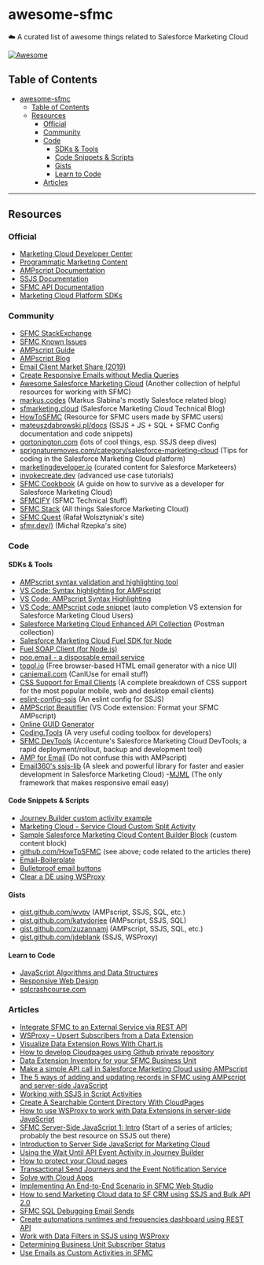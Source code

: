 # awesome-sfmc

☁️ A curated list of awesome things related to Salesforce Marketing Cloud

[![Awesome](https://awesome.re/badge.svg)](https://awesome.re)

## Table of Contents

- [awesome-sfmc](#awesome-sfmc)
  - [Table of Contents](#table-of-contents)
  - [Resources](#resources)
    - [Official](#official)
    - [Community](#community)
    - [Code](#code)
      - [SDKs & Tools](##sdks--tools)
      - [Code Snippets & Scripts](#code-snippets--scripts)
      - [Gists](#gists)
      - [Learn to Code](#learn-to-code)
    - [Articles](#articles)

---

## Resources

### Official

- [Marketing Cloud Developer Center](https://developer.salesforce.com/developer-centers/marketing-cloud/)
- [Programmatic Marketing Content](https://developer.salesforce.com/docs/atlas.en-us.mc-programmatic-content.meta/mc-programmatic-content/index.htm)
- [AMPscript Documentation](https://developer.salesforce.com/docs/atlas.en-us.noversion.mc-programmatic-content.meta/mc-programmatic-content/getStarted-AMPscript.htm)
- [SSJS Documentation](https://developer.salesforce.com/docs/atlas.en-us.noversion.mc-programmatic-content.meta/mc-programmatic-content/ssjs_serverSideJavaScript.htm)
- [SFMC API Documentation](https://developer.salesforce.com/docs/atlas.en-us.mc-apis.meta/mc-apis/index-api.htm)
- [Marketing Cloud Platform SDKs](https://developer.salesforce.com/docs/atlas.en-us.noversion.mc-sdks.meta/mc-sdks/index-sdk.htm)

### Community

- [SFMC StackExchange](https://salesforce.stackexchange.com/?tags=marketing-cloud)
- [SFMC Known Issues](https://sprignaturemoves.com/sfmcki.php)
- [AMPscript Guide](https://ampscript.guide/)
- [AMPscript Blog](https://ampscript.xyz/)
- [Email Client Market Share (2019)](https://www.litmus.com/blog/infographic-the-2019-email-client-market-share/)
- [Create Responsive Emails without Media Queries](https://www.freecodecamp.org/news/the-fab-four-technique-to-create-responsive-emails-without-media-queries-baf11fdfa848/amp/)
- [Awesome Salesforce Marketing Cloud](https://github.com/sfmcdg/awesome-salesforce-marketingcloud) (Another collection of helpful resources for working with SFMC)
- [markus.codes](https://markus.codes/) (Markus Slabina's mostly Salesfoce related blog)
- [sfmarketing.cloud](https://sfmarketing.cloud) (Salesforce Marketing Cloud Technical Blog)
- [HowToSFMC](https://www.howtosfmc.com/) (Resource for SFMC users made by SFMC users)
- [mateuszdabrowski.pl/docs](https://mateuszdabrowski.pl/docs/) (SSJS + JS + SQL + SFMC Config documentation and code snippets)
- [gortonington.com](https://gortonington.com/) (lots of cool things, esp. SSJS deep dives)
- [sprignaturemoves.com/category/salesforce-marketing-cloud](https://sprignaturemoves.com/category/salesforce-marketing-cloud/) (Tips for coding in the Salesforce Marketing Cloud platform)
- [marketingdeveloper.io](https://www.marketingdeveloper.io/)</a> (curated content for Salesforce Marketeers)
- [invokecreate.dev](https://invokecreate.dev/) (advanced use case tutorials)
- [SFMC Cookbook](https://joernberkefeld.github.io/SFMC-Cookbook/) (A guide on how to survive as a developer for Salesforce Marketing Cloud)
- [SFMCIFY](https://sfmcify.com) (SFMC Technical Stuff)
- [SFMC Stack](https://www.sfmcstack.com) (All things Salesforce Marketing Cloud)
- [SFMC Quest](https://sfmc.quest) (Rafał Wolsztyniak's site)
- [sfmr.dev()](https://sfmr.dev) (Michał Rzepka's site)

### Code

#### SDKs & Tools

- [AMPscript syntax validation and highlighting tool](https://ampscript.io/)
- [VS Code: Syntax highlighting for AMPscript](https://marketplace.visualstudio.com/items?itemName=sergey-agadzhanov.AMPscript)
- [VS Code: AMPscript Syntax Highlighting](https://marketplace.visualstudio.com/items?itemName=xnerd.ampscript-language)
- [VS Code: AMPscript code snippet](https://marketplace.visualstudio.com/items?itemName=MarketingThibs.ampscriptsnippets) (auto completion VS extension for Salesforce Marketing Cloud Users)
- [Salesforce Marketing Cloud Enhanced API Collection](https://api.mcexperts.ninja/) (Postman collection)
- [Salesforce Marketing Cloud Fuel SDK for Node](https://github.com/salesforce-marketingcloud/FuelSDK-Node)
- [Fuel SOAP Client (for Node.js)](https://github.com/salesforce-marketingcloud/FuelSDK-Node-SOAP)
- [poo.email - a disposable email service](https://poo.email)
- [topol.io](https://topol.io/) (Free browser-based HTML email generator with a nice UI)
- [caniemail.com](https://www.caniemail.com/) (CanIUse for email stuff)
- [CSS Support for Email Clients](https://www.campaignmonitor.com/css/) (A complete breakdown of CSS support for the most popular mobile, web and desktop email clients)
- [eslint-config-ssjs](https://github.com/JoernBerkefeld/eslint-config-ssjs) (An eslint config for SSJS)
- [AMPScript Beautifier](https://github.com/fib-at-isobar/beautyAmp) (VS Code extension: Format your SFMC AMPscript)
- [Online GUID Generator](https://guidgenerator.com/online-guid-generator.aspx)
- [Coding.Tools](https://coding.tools/) (A very useful coding toolbox for developers)
- [SFMC DevTools](https://github.com/Accenture/sfmc-devtools) (Accenture's Salesforce Marketing Cloud DevTools; a rapid deployment/rollout, backup and development tool)
- [AMP for Email](https://amp.dev/documentation/guides-and-tutorials/start/create_email/?format=email) (Do not confuse this with AMPscript)
- [Email360's ssjs-lib](https://github.com/email360/ssjs-lib) (A sleek and powerful library for faster and easier development in Salesforce Marketing Cloud)
-[MJML](https://mjml.io/) (The only framework that makes responsive email easy)

#### Code Snippets & Scripts

- [Journey Builder custom activity example](https://github.com/salesforce-marketingcloud/sfmc-example-jb-custom-activity)
- [Marketing Cloud - Service Cloud Custom Split Activity](https://github.com/mslabina/sfmc-servicecloud-customsplit)
- [Sample Salesforce Marketing Cloud Content Builder Block](https://github.com/bohawi/sfmc-cb-gdrive-block) (custom content block)
- [github.com/HowToSFMC](https://github.com/HowToSFMC) (see above; code related to the articles there)
- [Email-Boilerplate](https://github.com/seanpowell/Email-Boilerplate/blob/master/email.html)
- [Bulletproof email buttons](https://buttons.cm)
- [Clear a DE using WSProxy](https://ssjs.dev/2020/06/30/ssjs/clear-a-de-using-wsproxy/)

#### Gists

- [gist.github.com/wvpv](https://gist.github.com/wvpv) (AMPscript, SSJS, SQL, etc.)
- [gist.github.com/katydorjee](https://gist.github.com/katydorjee) (AMPscript, SSJS, SQL)
- [gist.github.com/zuzannamj](https://gist.github.com/zuzannamj) (AMPscript, SSJS, SQL, etc.)
- [gist.github.com/jdeblank](https://gist.github.com/jdeblank) (SSJS, WSProxy)

#### Learn to Code

- [JavaScript Algorithms and Data Structures](https://www.freecodecamp.org/learn/javascript-algorithms-and-data-structures/)
- [Responsive Web Design](https://www.freecodecamp.org/learn/2022/responsive-web-design/)
- [sqlcrashcourse.com](https://sqlcrashcourse.com)

### Articles

- [Integrate SFMC to an External Service via REST API](https://gortonington.com/integration-of-sfmc-with-external-service-via-ssjs-rest-api/)
- [WSProxy – Upsert Subscribers from a Data Extension](https://gortonington.com/wsproxy-upsert-subscribers-from-a-data-extension/)
- [Visualize Data Extension Rows With Chart.js](https://invokecreate.dev/visualize-data-extension-with-chartjs)
- [How to develop Cloudpages using Github private repository](https://www.marketingdeveloper.io/garden/develop-sfmc-cloudpages-using-github-private-repositories)
- [Data Extension Inventory for your SFMC Business Unit](https://gortonington.com/data-extension-inventory-for-your-sfmc-business-unit/)
- [Make a simple API call in Salesforce Marketing Cloud using AMPscript](https://sfmarketing.cloud/2019/08/14/make-a-simple-api-call-in-salesforce-marketing-cloud-using-ampscript/)
- [The 5 ways of adding and updating records in SFMC using AMPscript and server-side JavaScript](https://ampscript.xyz/tips-and-tricks/5-ways-adding-updating-records/)
- [Working with SSJS in Script Activities](https://tidbitsforu.com/ssjs-in-script-activities/)
- [Create A Searchable Content Directory With CloudPages](https://invokecreate.dev/create-a-searchable-content-directory-with-cloudpages)
- [How to use WSProxy to work with Data Extensions in server-side JavaScript](https://ampscript.xyz/how-tos/how-to-use-wsproxy-to-work-with-data-extensions-in-ssjs/)
- [SFMC Server-Side JavaScript 1: Intro](https://gortonington.com/sfmc-server-side-javascript-1-intro/) (Start of a series of articles; probably the best resource on SSJS out there)
- [Introduction to Server Side JavaScript for Marketing Cloud](https://sfdcbrewery.github.io/SalesforceSSJS/)
- [Using the Wait Until API Event Activity in Journey Builder](https://sfmarketing.cloud/2021/04/29/using-the-wait-until-api-event-activity/)
- [How to protect your Cloud pages](https://ampscript.xyz/how-tos/protect-your-cloud-pages/)
- [Transactional Send Journeys and the Event Notification Service](https://markus.codes/2020/11/26/salesforce-marketing-cloud-transactional-send-journeys-event-notification-service)
- [Solve with Cloud Apps](https://mateuszdabrowski.pl/docs/usecase/sfmc-cloud-apps/)
- [Implementing An End-to-End Scenario in SFMC Web Studio](https://salesforcebites.com/2020/05/10/implementing-an-end-to-end-scenario-in-sfmc-web-studio/)
- [How to send Marketing Cloud data to SF CRM using SSJS and Bulk API 2.0](https://tidbitsforu.com/send-sfmc-sfdc-using-ssjs-bulkapi2/)
- [SFMC SQL Debugging Email Sends](https://mateuszdabrowski.pl/docs/sql/sfmc-sql-snippet-debugging-email-sends/)
- [Create automations runtimes and frequencies dashboard using REST API](https://sfmcify.com/create-automations-runtimes-and-frequencies-dashboard-using-rest-api/)
- [Work with Data Filters in SSJS using WSProxy](https://www.sfmcstack.com/post/work-with-data-filters-in-ssjs-using-wsproxy)
- [Determining Business Unit Subscriber Status](https://sprignaturemoves.com/determining-business-unit-subscriber-status/)
- [Use Emails as Custom Activities in SFMC](https://sf-marketing.com/use-emails-as-custom-activities-in-sfmc/)
